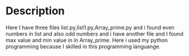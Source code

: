 # Description
 Here I have three files list.py,list1.py,Array_prime.py and i found even numbers in list and also odd numbers and i have another file and I found max value and min value in in Array_prime.
 Here i used my python programming because I skilled in this programming languange. 